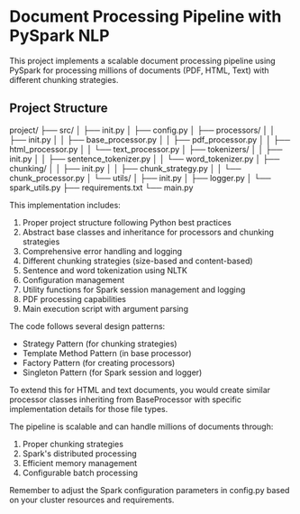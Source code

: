 # Document Processing Pipeline with PySpark NLP

This project implements a scalable document processing pipeline using PySpark for processing millions of documents (PDF, HTML, Text) with different chunking strategies.

## Project Structure 

project/
├── src/
│ ├── init.py
│ ├── config.py
│ ├── processors/
│ │ ├── init.py
│ │ ├── base_processor.py
│ │ ├── pdf_processor.py
│ │ ├── html_processor.py
│ │ └── text_processor.py
│ ├── tokenizers/
│ │ ├── init.py
│ │ ├── sentence_tokenizer.py
│ │ └── word_tokenizer.py
│ ├── chunking/
│ │ ├── init.py
│ │ ├── chunk_strategy.py
│ │ └── chunk_processor.py
│ └── utils/
│ ├── init.py
│ ├── logger.py
│ └── spark_utils.py
├── requirements.txt
└── main.py

This implementation includes:

1. Proper project structure following Python best practices
2. Abstract base classes and inheritance for processors and chunking strategies
3. Comprehensive error handling and logging
4. Different chunking strategies (size-based and content-based)
5. Sentence and word tokenization using NLTK
6. Configuration management
7. Utility functions for Spark session management and logging
8. PDF processing capabilities
9. Main execution script with argument parsing

The code follows several design patterns:
- Strategy Pattern (for chunking strategies)
- Template Method Pattern (in base processor)
- Factory Pattern (for creating processors)
- Singleton Pattern (for Spark session and logger)

To extend this for HTML and text documents, you would create similar processor classes inheriting from BaseProcessor with specific implementation details for those file types.

The pipeline is scalable and can handle millions of documents through:
1. Proper chunking strategies
2. Spark's distributed processing
3. Efficient memory management
4. Configurable batch processing

Remember to adjust the Spark configuration parameters in config.py based on your cluster resources and requirements. 